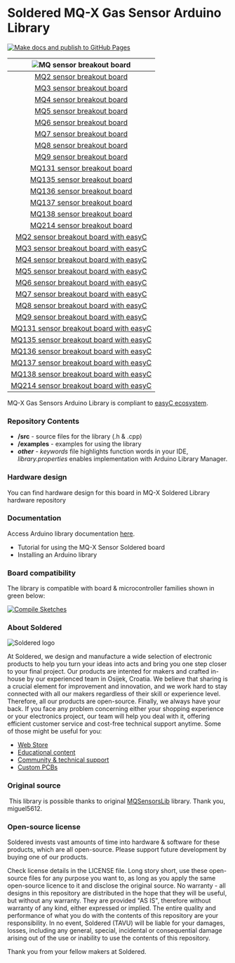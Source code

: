 # Soldered MQ-X Gas Sensor Arduino Library

[![Make docs and publish to GitHub Pages](https://github.com/e-radionicacom/Soldered-MQ-Sensor-Arduino-Library/actions/workflows/make_docs.yml/badge.svg?branch=dev)](https://github.com/e-radionicacom/Soldered-MQ-Sensor-Arduino-Library/actions/workflows/make_docs.yml)

| ![MQ sensor breakout board](https://upload.wikimedia.org/wikipedia/commons/8/8f/Example_image.svg) |
| :---------------------------------------------------------------------------------------------: |
| [MQ2 sensor breakout board](https://www.solde.red/333102)                                                            |
| [MQ3 sensor breakout board](https://www.solde.red/333103)                                                            |
| [MQ4 sensor breakout board](https://www.solde.red/333104)                                                            |
| [MQ5 sensor breakout board](https://www.solde.red/333105)                                                            |
| [MQ6 sensor breakout board](https://www.solde.red/333106)                                                            |
| [MQ7 sensor breakout board](https://www.solde.red/333107)                                                            |
| [MQ8 sensor breakout board](https://www.solde.red/333108)                                                            |
| [MQ9 sensor breakout board](https://www.solde.red/333109)                                                            |
| [MQ131 sensor breakout board](https://www.solde.red/333110)                                                            |
| [MQ135 sensor breakout board](https://www.solde.red/333111)                                                            |
| [MQ136 sensor breakout board](https://www.solde.red/333112)                                                            |
| [MQ137 sensor breakout board](https://www.solde.red/333113)                                                            |
| [MQ138 sensor breakout board](https://www.solde.red/333114)                                                            |
| [MQ214 sensor breakout board](https://www.solde.red/333115)                                                            |
| [MQ2 sensor breakout board with easyC](https://www.solde.red/333116)                                                            |
| [MQ3 sensor breakout board with easyC](https://www.solde.red/333117)                                                            |
| [MQ4 sensor breakout board with easyC](https://www.solde.red/333118)                                                            |
| [MQ5 sensor breakout board with easyC](https://www.solde.red/333119)                                                            |
| [MQ6 sensor breakout board with easyC](https://www.solde.red/333120)                                                            |
| [MQ7 sensor breakout board with easyC](https://www.solde.red/333121)                                                            |
| [MQ8 sensor breakout board with easyC](https://www.solde.red/333122)                                                            |
| [MQ9 sensor breakout board with easyC](https://www.solde.red/333123)                                                            |
| [MQ131 sensor breakout board with easyC](https://www.solde.red/333124)                                                            |
| [MQ135 sensor breakout board with easyC](https://www.solde.red/333125)                                                            |
| [MQ136 sensor breakout board with easyC](https://www.solde.red/333126)                                                            |
| [MQ137 sensor breakout board with easyC](https://www.solde.red/333127)                                                            |
| [MQ138 sensor breakout board with easyC](https://www.solde.red/333128)                                                            |
| [MQ214 sensor breakout board with easyC](https://www.solde.red/333129)                                                            |

MQ-X Gas Sensors Arduino Library is compliant to [easyC ecosystem](https://www.soldered.com/easyC). 

### Repository Contents
- **/src** - source files for the library (.h & .cpp)
- **/examples** - examples for using the library
- ***other*** - *keywords* file highlights function words in your IDE, *library.properties* enables implementation with Arduino Library Manager.

### Hardware design
You can find hardware design for this board in MQ-X Soldered Library hardware repository

### Documentation

Access Arduino library documentation [here](https://e-radionicacom.github.io/Soldered-MQ-Gas-Sensor-Arduino-Library/).

- Tutorial for using the MQ-X Sensor Soldered board
- Installing an Arduino library

### Board compatibility

The library is compatible with board & microcontroller families shown in green below: 

[![Compile Sketches](http://github-actions.40ants.com/e-radionicacom/Soldered-MQ-Sensor-Arduino-Library/matrix.svg?branch=dev&only=Compile%20Sketches)](https://github.com/e-radionicacom/Soldered-MQ-Sensor-Arduino-Library/actions/workflows/compile_test.yml)

### About Soldered
![Soldered logo](https://raw.githubusercontent.com/e-radionicacom/Soldered-MQ-Sensor-Arduino-Library/dev/extras/Logo%20horizontal-2.svg)

At Soldered, we design and manufacture a wide selection of electronic products to help you turn your ideas into acts and bring you one step closer to your final project. Our products are intented for makers and crafted in-house by our experienced team in Osijek, Croatia. We believe that sharing is a crucial element for improvement and innovation, and we work hard to stay connected with all our makers regardless of their skill or experience level. Therefore, all our products are open-source. Finally, we always have your back. If you face any problem concerning either your shopping experience or your electronics project, our team will help you deal with it, offering efficient customer service and cost-free technical support anytime. Some of those might be useful for you:

- [Web Store](https://www.soldered.com)
- [Educational content](https://learn.soldered.com)
- [Community & technical support](https://community.soldered.com)
- [Custom PCBs](https://pcb.soldered.com)


### Original source
​
This library is possible thanks to original [MQSensorsLib](https://github.com/miguel5612/MQSensorsLib) library. Thank you, miguel5612. 


### Open-source license
Soldered invests vast amounts of time into hardware & software for these products, which are all open-source. Please support future development by buying one of our products. 

Check license details in the LICENSE file. Long story short, use these open-source files for any purpose you want to, as long as you apply the same open-source licence to it and disclose the original source. No warranty - all designs in this repository are distributed in the hope that they will be useful, but without any warranty. They are provided "AS IS", therefore without warranty of any kind, either expressed or implied. The entire quality and performance of what you do with the contents of this repository are your responsibility. In no event, Soldered (TAVU) will be liable for your damages, losses, including any general, special, incidental or consequential damage arising out of the use or inability to use the contents of this repository. 

Thank you from your fellow makers at Soldered.

